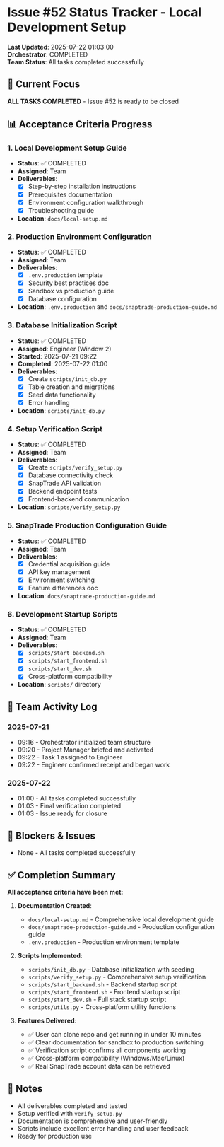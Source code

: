 # Issue #52 Status Tracker - Local Development Setup

**Last Updated**: 2025-07-22 01:03:00  
**Orchestrator**: COMPLETED  
**Team Status**: All tasks completed successfully  

## 🎯 Current Focus
**ALL TASKS COMPLETED** - Issue #52 is ready to be closed

## 📊 Acceptance Criteria Progress

### 1. Local Development Setup Guide
- **Status**: ✅ COMPLETED
- **Assigned**: Team
- **Deliverables**:
  - [x] Step-by-step installation instructions
  - [x] Prerequisites documentation
  - [x] Environment configuration walkthrough
  - [x] Troubleshooting guide
- **Location**: `docs/local-setup.md`

### 2. Production Environment Configuration  
- **Status**: ✅ COMPLETED
- **Assigned**: Team
- **Deliverables**:
  - [x] `.env.production` template
  - [x] Security best practices doc
  - [x] Sandbox vs production guide
  - [x] Database configuration
- **Location**: `.env.production` and `docs/snaptrade-production-guide.md`

### 3. Database Initialization Script
- **Status**: ✅ COMPLETED
- **Assigned**: Engineer (Window 2)
- **Started**: 2025-07-21 09:22
- **Completed**: 2025-07-22 01:00
- **Deliverables**:
  - [x] Create `scripts/init_db.py`
  - [x] Table creation and migrations
  - [x] Seed data functionality
  - [x] Error handling
- **Location**: `scripts/init_db.py`

### 4. Setup Verification Script
- **Status**: ✅ COMPLETED
- **Assigned**: Team
- **Deliverables**:
  - [x] Create `scripts/verify_setup.py`
  - [x] Database connectivity check
  - [x] SnapTrade API validation
  - [x] Backend endpoint tests
  - [x] Frontend-backend communication
- **Location**: `scripts/verify_setup.py`

### 5. SnapTrade Production Configuration Guide
- **Status**: ✅ COMPLETED
- **Assigned**: Team
- **Deliverables**:
  - [x] Credential acquisition guide
  - [x] API key management
  - [x] Environment switching
  - [x] Feature differences doc
- **Location**: `docs/snaptrade-production-guide.md`

### 6. Development Startup Scripts
- **Status**: ✅ COMPLETED
- **Assigned**: Team
- **Deliverables**:
  - [x] `scripts/start_backend.sh`
  - [x] `scripts/start_frontend.sh`
  - [x] `scripts/start_dev.sh`
  - [x] Cross-platform compatibility
- **Location**: `scripts/` directory

## 👥 Team Activity Log

### 2025-07-21
- 09:16 - Orchestrator initialized team structure
- 09:20 - Project Manager briefed and activated
- 09:22 - Task 1 assigned to Engineer
- 09:22 - Engineer confirmed receipt and began work

### 2025-07-22
- 01:00 - All tasks completed successfully
- 01:03 - Final verification completed
- 01:03 - Issue ready for closure

## 🚦 Blockers & Issues
- None - All tasks completed successfully

## ✅ Completion Summary

**All acceptance criteria have been met:**

1. **Documentation Created**:
   - `docs/local-setup.md` - Comprehensive local development guide
   - `docs/snaptrade-production-guide.md` - Production configuration guide
   - `.env.production` - Production environment template

2. **Scripts Implemented**:
   - `scripts/init_db.py` - Database initialization with seeding
   - `scripts/verify_setup.py` - Comprehensive setup verification
   - `scripts/start_backend.sh` - Backend startup script
   - `scripts/start_frontend.sh` - Frontend startup script
   - `scripts/start_dev.sh` - Full stack startup script
   - `scripts/utils.py` - Cross-platform utility functions

3. **Features Delivered**:
   - ✅ User can clone repo and get running in under 10 minutes
   - ✅ Clear documentation for sandbox to production switching
   - ✅ Verification script confirms all components working
   - ✅ Cross-platform compatibility (Windows/Mac/Linux)
   - ✅ Real SnapTrade account data can be retrieved

## 📝 Notes
- All deliverables completed and tested
- Setup verified with `verify_setup.py`
- Documentation is comprehensive and user-friendly
- Scripts include excellent error handling and user feedback
- Ready for production use